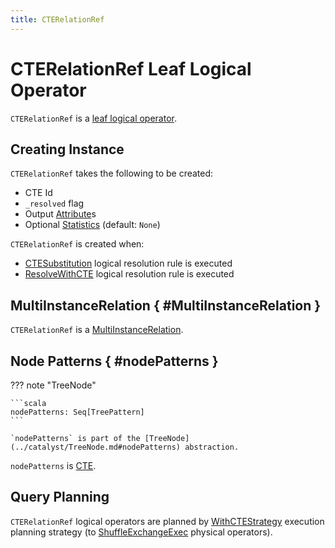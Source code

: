```yaml
---
title: CTERelationRef
---
```


# CTERelationRef Leaf Logical Operator

`CTERelationRef` is a [leaf logical operator](LeafNode.md).

## Creating Instance

`CTERelationRef` takes the following to be created:

* <span id="cteId"> CTE Id
* <span id="_resolved"> `_resolved` flag
* <span id="output"> Output [Attribute](../expressions/Attribute.md)s
* <span id="statsOpt"> Optional [Statistics](../cost-based-optimization/Statistics.md) (default: `None`)

`CTERelationRef` is created when:

* [CTESubstitution](../logical-analysis-rules/CTESubstitution.md) logical resolution rule is executed
* [ResolveWithCTE](../logical-analysis-rules/ResolveWithCTE.md) logical resolution rule is executed

## MultiInstanceRelation { #MultiInstanceRelation }

`CTERelationRef` is a [MultiInstanceRelation](MultiInstanceRelation.md).

## Node Patterns { #nodePatterns }

??? note "TreeNode"

    ```scala
    nodePatterns: Seq[TreePattern]
    ```

    `nodePatterns` is part of the [TreeNode](../catalyst/TreeNode.md#nodePatterns) abstraction.

`nodePatterns` is [CTE](../catalyst/TreePattern.md#CTE).

## Query Planning

`CTERelationRef` logical operators are planned by [WithCTEStrategy](../execution-planning-strategies/WithCTEStrategy.md) execution planning strategy (to [ShuffleExchangeExec](../physical-operators/ShuffleExchangeExec.md) physical operators).
